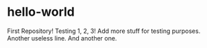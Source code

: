 # hello-world
First Repository!
Testing 1, 2, 3!
Add more stuff for testing purposes.
Another useless line.
And another one.
